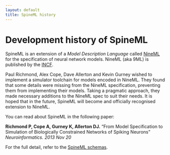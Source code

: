 ```yaml
---
layout: default
title: SpineML history
---
```


# Development history of SpineML

SpineML is an extension of a *Model Description Language* called [NineML](http://incf.github.io/nineml/)
for the specification of neural network models. NineML (aka 9ML) is published by the [INCF](https://www.incf.org/).

Paul Richmond, Alex Cope, Dave Allerton and Kevin Gurney wished to implement a simulator toolchain
for models encoded in NineML. They found that some details were missing from the NineML
specification, preventing them from implementing their models. Taking a pragmatic approach, they made
necessary additions to the NineML spec to suit their needs. It is hoped that in the future, SpineML
will become and officially recognised extension to NineML.

You can read about SpineML in the following paper:

**Richmond P, Cope A, Gurney K, Allerton DJ.** “From Model Specification to Simulation of Biologically Constrained Networks of Spiking Neurons” *Neuroinformatics. 2013 Nov 20*

For the full detail, refer to the [SpineML schemas](https://github.com/SpineML/spineml/tree/master/schemas]).
